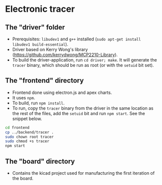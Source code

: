 # Electronic tracer

## The "driver" folder

* Prerequisites: `libudev1` and `g++` installed (`sudo apt-get install libudev1 build-essential`).
* Driver based on Kerry Wong's library (<https://github.com/kerrydwong/MCP2210-Library>).
* To build the driver-application, run `cd driver; make`. It will generate the `tracer` binary, which should be run as root (or with the `setuid` bit set).

## The "frontend" directory

* Frontend done using electron.js and apex charts.
* It uses `npm`.
* To build, run `npm install`.
* To run, copy the `tracer` binary from the driver in the same location as the rest of the files, add the `setuid` bit and run `npm start`. See the snippet below.

```bash
cd frontend
cp ../backend/tracer .
sudo chown root tracer
sudo chmod +s tracer
npm start
```

## The "board" directory

* Contains the kicad project used for manufacturing the first iteration of the board.
